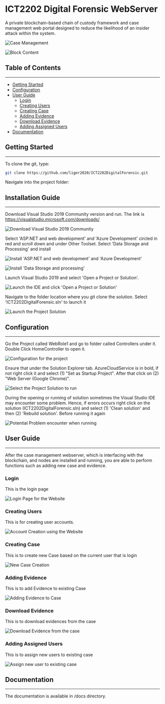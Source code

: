 # **ICT2202 Digital Forensic WebServer**

A private blockchain-based chain of custody framework and case management web portal designed to reduce the likelihood of an insider attack within the system.

![Case Management][case-management]

![Block Content][blockchain-content]

## Table of Contents
--------------------
- [Getting Started](#getting-started)
- [Configuration](#configuration)
- [User Guide](#user-guide)
  - [Login](#login)
  - [Creating Users](#creating-users)
  - [Creating Case](#creating-case)
  - [Adding Evidence](#adding-evidence)
  - [Download Evidence](#download-evidence)
  - [Adding Assigned Users](#adding-assigned-users)
- [Documentation](#documentation)

## Getting Started
------------------
To clone the git, type:

```bash
git clone https://github.com/liger2020/ICT2202DigitalForensic.git
```

Navigate into the project folder:

## Installation Guide
------------------
Download Visual Studio 2019 Community version and run. The link is https://visualstudio.microsoft.com/downloads/

![Download Visual Studio 2019 Community][VisualStudio2019Download]

Select 'ASP.NET and web development' and 'Azure Development' circled in red and scroll down and under Other Toolset. Select 'Data Storage and Processing' and install

![Install 'ASP.NET and web development' and 'Azure Development'][RequiredProgram]

![Install 'Data Storage and processing'][RequiredProgram2]

Launch Visual Studio 2019 and select 'Open a Project or Solution'.

![Launch the IDE and click 'Open a Project or Solution'][OpenaProjectorsolution]

Navigate to the folder location where you git clone the solution. Select 'ICT2202DigitalForensic.sln' to launch it

![Launch the Project Solution][NavigateToFolderLocation]

## Configuration
----------------
Go the Project called WebRole1 and go to folder called Controllers under it. Double Click HomeController to open it.

![Configuration for the project][Configuration]

Ensure that under the Solution Explorer tab. AzureCloudService is in bold, if not right click it and select (1) "Set as Startup Project". After that click on (2) "Web Server (Google Chrome)".

![Select the Project Solution to run][RunSolution]

During the opening or running of solution sometimes the Visual Studio IDE may encounter some problem. Hence, if errors occurs right click on the solution (ICT2202DigitalForensic.sln) and select (1) 'Clean solution' and then (2) 'Rebuild solution'. Before running it again

![Potential Problem encounter when running][SolveError]

## User Guide
-------------
After the case management webserver, which is interfacing with the blockchain, and nodes are installed and running, you are able to perform functions such as adding new case and evidence.

### Login
This is the login page

![Login Page for the Website][Login]

### Creating Users
This is for creating user accounts.

![Account Creation using the Website][CreateAccount]

### Creating Case
This is to create new Case based on the current user that is login

![New Case Creation][UploadCase]

### Adding Evidence
This is to add Evidence to existing Case

![Adding Evidence to Case][UploadFile]

### Download Evidence
This is to download evidences from the case

![Download Evidence from the case][DownloadEvidence]

### Adding Assigned Users
This is to assign new users to existing case

![Assign new user to existing case][AssignUser]

## Documentation
----------------
The documentation is available in /docs directory.

[VisualStudio2019Download]: docs/VisualStudio2019Download.jpg

[RequiredProgram]: docs/RequiredProgram.jpg

[RequiredProgram2]: docs/RequiredProgram2.jpg

[OpenaProjectorsolution]: docs/OpenaProjectorsolution.jpg

[NavigateToFolderLocation]: docs/NavigateToFolderLocation.jpg

[Configuration]: docs/Configuration.jpg

[RunSolution]: docs/RunSolution.jpg

[SolveError]: docs/SolveError.jpg

[case-management]: https://liger2020.github.io/ICT2202DigitalForensic/images/blockchain-case-management-server.png "Case Management System"

[blockchain-content]: https://liger2020.github.io/ICT2202DigitalForensic/images/block-content.png "Contents of Blockchain"

[Login]: docs/LoginPage.jpg

[CreateAccount]: docs/CreateAccount.jpg

[IndexPage]: docs/IndexPage.jpg

[UploadCase]: docs/UploadCase.jpg

[UploadFile]: docs/UploadFile.jpg

[DownloadEvidence]: docs/DownloadEvidence.jpg

[AssignUser]: docs/AssignUser.jpg

[^note]: This is an assignment for ICT2202.

